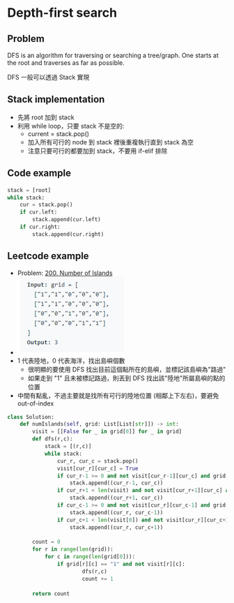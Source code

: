 # Depth-first search

## Problem

DFS is an algorithm for traversing or searching a tree/graph. 
One starts at the root and traverses as far as possible.

DFS 一般可以透過 Stack 實現

## Stack implementation

- 先將 root 加到 stack
- 利用 while loop，只要 stack 不是空的:
  - current = stack.pop()
  - 加入所有可行的 node 到 stack 裡後重複執行直到 stack 為空
  - 注意只要可行的都要加到 stack，不要用 if-elif 排除

## Code example

```python
stack = [root]
while stack:
    cur = stack.pop()
    if cur.left:
        stack.append(cur.left)
    if cur.right:
        stack.append(cur.right)
```

## Leetcode example

- Problem: [200. Number of Islands](https://leetcode.com/problems/number-of-islands/)
- ![](2021-06-29-23-09-15.png)
- 1 代表陸地，0 代表海洋，找出島嶼個數
  - 很明顯的要使用 DFS 找出目前這個點所在的島嶼，並標記該島嶼為"路過"
  - 如果走到 "1" 且未被標記路過，則丟到 DFS 找出該"陸地"所屬島嶼的點的位置
- 中間有點亂，不過主要就是找所有可行的陸地位置 (相鄰上下左右)，要避免 out-of-index

```python
class Solution:
    def numIslands(self, grid: List[List[str]]) -> int:
        visit = [[False for _ in grid[0]] for _ in grid]
        def dfs(r,c):
            stack = [(r,c)]
            while stack:
                cur_r, cur_c = stack.pop()
                visit[cur_r][cur_c] = True
                if cur_r-1 >= 0 and not visit[cur_r-1][cur_c] and grid[cur_r-1][cur_c] == "1":
                    stack.append((cur_r-1, cur_c))
                if cur_r+1 < len(visit) and not visit[cur_r+1][cur_c] and grid[cur_r+1][cur_c] == "1":
                    stack.append((cur_r+1, cur_c))
                if cur_c-1 >= 0 and not visit[cur_r][cur_c-1] and grid[cur_r][cur_c-1] == "1":
                    stack.append((cur_r, cur_c-1))
                if cur_c+1 < len(visit[0]) and not visit[cur_r][cur_c+1] and grid[cur_r][cur_c+1] == "1":
                    stack.append((cur_r, cur_c+1))
        
        count = 0
        for r in range(len(grid)):
            for c in range(len(grid[0])):
                if grid[r][c] == "1" and not visit[r][c]:
                        dfs(r,c)
                        count += 1
        
        return count
```
